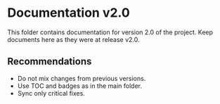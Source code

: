 # Documentation v2.0

This folder contains documentation for version 2.0 of the project. Keep documents here as they were at release v2.0.

## Recommendations
- Do not mix changes from previous versions.
- Use TOC and badges as in the main folder.
- Sync only critical fixes.
